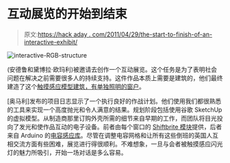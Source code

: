 # 互动展览的开始到结束

> 原文:[https://hack aday . com/2011/04/29/the-start-to-finish-of-an-interactive-exhibit/](https://hackaday.com/2011/04/29/the-start-to-finish-of-an-interactive-exhibit/)

![](../Images/18a59b2a3e2ee50321d371ea0f49a3de.png "interactive-RGB-structure")

(安德鲁和黛博拉·欧玛利)被邀请去创作一个互动展览。这个任务是为了表明社会问题在解决之前需要很多人的持续支持。这件作品本质上需要是建筑的，他们最终建造了这个[触摸感应模型建筑，有单独照明的窗户](http://technoetc.net/blog/2011/04/27/urbana-2011/)。

[奥马利]发布的项目日志显示了一个执行良好的作战计划。他们使用我们都很熟悉的工具来实现一个高度抛光和令人满意的结果。规划阶段包括使用谷歌 SketchUp 的虚拟模型。从制造商那里订购外壳所需的细节来自早期的工作，而团队将目光投向了发光和使作品互动的电子设备。前者由每个窗口的 [Shiftbrite 模块](http://hackaday.com/2008/05/08/maker-faire-2008-shiftbright-rgb-led-module/)提供，后者来自 Arduino 的[电容感应库](http://www.arduino.cc/playground/Main/CapSense)。尽管在调整电容网格和让所有这些倒班的英国人互相交流方面有些困难，展览进行得很顺利。不难想象，一旦与会者被触摸感应闪光灯的魅力所吸引，开始一场对话是多么容易。